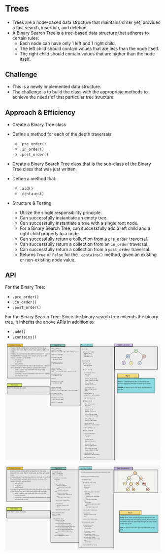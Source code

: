 # Trees
* Trees are a node-based data structure that maintains order yet, provides a fast search, insertion, and deletion.
* A Binary Search Tree is a tree-based data structure that adheres to certain rules:
  * Each node can have only 1 left and 1 right child.
  * The left child should contain values that are less than the node itself.
  * The right child should contain values that are higher than the node itself.

## Challenge
* This is a newly implemented data structure.
* The challenge is to build the class with the appropriate methods to achieve the needs of that particular tree structure.

## Approach & Efficiency
* Create a Binary Tree class
* Define a method for each of the depth traversals:
  * `.pre_order()`
  * `.in_order()`
  * `.post_order()`

* Create a Binary Search Tree class that is the sub-class of the Binary Tree class that was just written.
* Define a method that:
  * `.add() `
  * `.contains()`

* Structure & Testing:
  * Utilize the single responsibility principle.
  * Can successfully instantiate an empty tree.
  * Can successfully instantiate a tree with a single root node.
  * For a Binary Search Tree, can successfully add a left child and a right child properly to a node.
  * Can successfully return a collection from a `pre_order` traversal.
  * Can successfully return a collection from an `in_order` traversal.
  * Can successfully return a collection from a `post_order` traversal.
  * Returns `True` or `False` for the `.contains()` method, given an existing or non-existing node value.
## API
For the Binary Tree:
* `.pre_order()`
* `.in_order()`
* `.post_order()`

For the Binary Search Tree:
Since the binary search tree extends the binary tree, it inherits the above APIs in addition to:
* `.add()`
* `.contains()`


![Tree](Tree.png)

![Binary Search Tree](BST_whiteboard.png)


